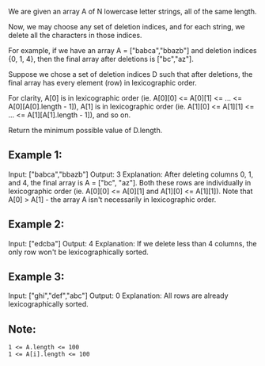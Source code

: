 We are given an array A of N lowercase letter strings, all of the same length.

Now, we may choose any set of deletion indices, and for each string, we delete all the characters in those indices.

For example, if we have an array A = ["babca","bbazb"] and deletion indices {0, 1, 4}, then the final array after deletions is ["bc","az"].

Suppose we chose a set of deletion indices D such that after deletions, the final array has every element (row) in lexicographic order.

For clarity, A[0] is in lexicographic order (ie. A[0][0] <= A[0][1] <= ... <= A[0][A[0].length - 1]), A[1] is in lexicographic order (ie. A[1][0] <= A[1][1] <= ... <= A[1][A[1].length - 1]), and so on.

Return the minimum possible value of D.length.

 

## Example 1:

Input: ["babca","bbazb"]
Output: 3
Explanation: After deleting columns 0, 1, and 4, the final array is A = ["bc", "az"].
Both these rows are individually in lexicographic order (ie. A[0][0] <= A[0][1] and A[1][0] <= A[1][1]).
Note that A[0] > A[1] - the array A isn't necessarily in lexicographic order.

## Example 2:

Input: ["edcba"]
Output: 4
Explanation: If we delete less than 4 columns, the only row won't be lexicographically sorted.

## Example 3:

Input: ["ghi","def","abc"]
Output: 0
Explanation: All rows are already lexicographically sorted.

 

## Note:

    1 <= A.length <= 100
    1 <= A[i].length <= 100
